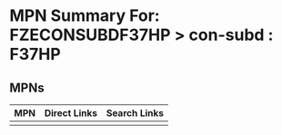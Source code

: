 



# MPN Summary For: FZECONSUBDF37HP > con-subd : F37HP

## MPNs
  

|MPN|Direct Links|Search Links|
| :--- | :--- | :--- |
||||
